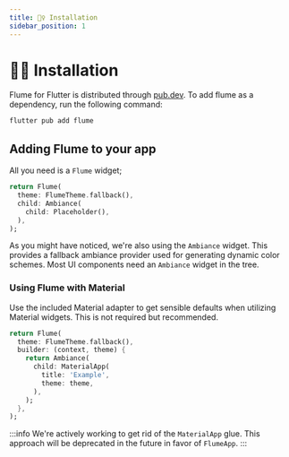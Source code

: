 ```yaml
---
title: 🤹‍♀️ Installation
sidebar_position: 1
---
```


# 🤹‍♀️ Installation

Flume for Flutter is distributed through [pub.dev](https://pub.dev/packages/flume). To add flume as a dependency, run the following command:

```bash title=bash
flutter pub add flume
```

## Adding Flume to your app

All you need is a `Flume` widget;

```dart title=app.dart
return Flume(
  theme: FlumeTheme.fallback(),
  child: Ambiance(
    child: Placeholder(),
  ),
);
```

As you might have noticed, we're also using the `Ambiance` widget. This provides a fallback ambiance provider used for generating dynamic color schemes. Most UI components need an `Ambiance` widget in the tree.

### Using Flume with Material

Use the included Material adapter to get sensible defaults when utilizing Material widgets. This is not required but recommended.

```dart title=app.dart
return Flume(
  theme: FlumeTheme.fallback(),
  builder: (context, theme) {
    return Ambiance(
      child: MaterialApp(
        title: 'Example',
        theme: theme,
      ),
    );
  },
);
```

:::info
We're actively working to get rid of the `MaterialApp` glue. This approach will be deprecated in the future in favor of `FlumeApp`.
:::
